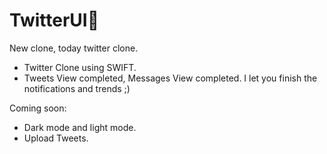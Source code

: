 # TwitterUI📱
New clone, today twitter clone.

- Twitter Clone using SWIFT.
- Tweets View completed, Messages View completed. I let you finish the notifications and trends ;)

Coming soon:
- Dark mode and light mode.
- Upload Tweets.
